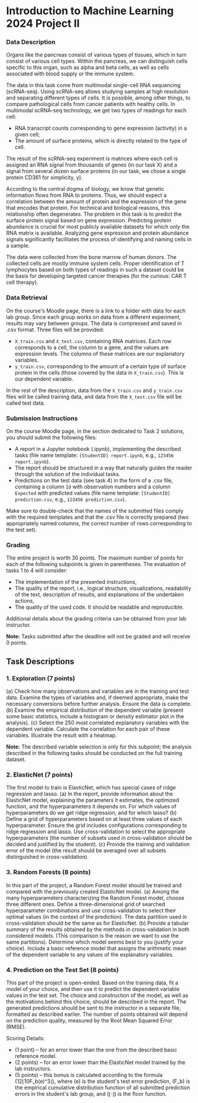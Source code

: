 # Introduction to Machine Learning 2024 Project II

### Data Description

Organs like the pancreas consist of various types of tissues, which in turn consist of various cell types. Within the pancreas, we can distinguish cells specific to this organ, such as alpha and beta cells, as well as cells associated with blood supply or the immune system.

The data in this task come from multimodal single-cell RNA sequencing (scRNA-seq). Using scRNA-seq allows studying samples at high resolution and separating different types of cells. It is possible, among other things, to compare pathological cells from cancer patients with healthy cells. In multimodal scRNA-seq technology, we get two types of readings for each cell:
- RNA transcript counts corresponding to gene expression (activity) in a given cell;
- The amount of surface proteins, which is directly related to the type of cell.

The result of the scRNA-seq experiment is matrices where each cell is assigned an RNA signal from thousands of genes (in our task X) and a signal from several dozen surface proteins (in our task, we chose a single protein CD361 for simplicity, y).

According to the central dogma of biology, we know that genetic information flows from RNA to proteins. Thus, we should expect a correlation between the amount of protein and the expression of the gene that encodes that protein. For technical and biological reasons, this relationship often degenerates. The problem in this task is to predict the surface protein signal based on gene expression. Predicting protein abundance is crucial for most publicly available datasets for which only the RNA matrix is available. Analyzing gene expression and protein abundance signals significantly facilitates the process of identifying and naming cells in a sample.

The data were collected from the bone marrow of human donors. The collected cells are mostly immune system cells. Proper identification of T lymphocytes based on both types of readings in such a dataset could be the basis for developing targeted cancer therapies (for the curious: CAR T cell therapy).

### Data Retrieval

On the course's Moodle page, there is a link to a folder with data for each lab group. Since each group works on data from a different experiment, results may vary between groups. The data is compressed and saved in .csv format. Three files will be provided:
- `X_train.csv` and `X_test.csv`, containing RNA matrices. Each row corresponds to a cell, the column to a gene, and the values are expression levels. The columns of these matrices are our explanatory variables.
- `y_train.csv`, corresponding to the amount of a certain type of surface protein in the cells (those covered by the data in `X_train.csv`). This is our dependent variable.

In the rest of the description, data from the `X_train.csv` and `y_train.csv` files will be called training data, and data from the `X_test.csv` file will be called test data.

### Submission Instructions

On the course Moodle page, in the section dedicated to Task 2 solutions, you should submit the following files:
- A report in a Jupyter notebook (.ipynb), implementing the described tasks (file name template: `[StudentID] report.ipynb`, e.g., `123456 report.ipynb`).
- The report should be structured in a way that naturally guides the reader through the solution of the individual tasks.
- Predictions on the test data (see task 4) in the form of a .csv file, containing a column `Id` with observation numbers and a column `Expected` with predicted values (file name template: `[StudentID] prediction.csv`, e.g., `123456 prediction.csv`).

Make sure to double-check that the names of the submitted files comply with the required templates and that the .csv file is correctly prepared (two appropriately named columns, the correct number of rows corresponding to the test set).

### Grading

The entire project is worth 30 points. The maximum number of points for each of the following subpoints is given in parentheses. The evaluation of tasks 1 to 4 will consider:
- The implementation of the presented instructions,
- The quality of the report, i.e., logical structure, visualizations, readability of the text, description of results, and explanations of the undertaken actions,
- The quality of the used code. It should be readable and reproducible.

Additional details about the grading criteria can be obtained from your lab instructor.

**Note:** Tasks submitted after the deadline will not be graded and will receive 0 points.

## Task Descriptions

### 1. Exploration (7 points)
(a) Check how many observations and variables are in the training and test data. Examine the types of variables and, if deemed appropriate, make the necessary conversions before further analysis. Ensure the data is complete.
(b) Examine the empirical distribution of the dependent variable (present some basic statistics, include a histogram or density estimator plot in the analysis).
(c) Select the 250 most correlated explanatory variables with the dependent variable. Calculate the correlation for each pair of these variables. Illustrate the result with a heatmap.

**Note:** The described variable selection is only for this subpoint; the analysis described in the following tasks should be conducted on the full training dataset.

### 2. ElasticNet (7 points)
The first model to train is ElasticNet, which has special cases of ridge regression and lasso.
(a) In the report, provide information about the ElasticNet model, explaining the parameters it estimates, the optimized function, and the hyperparameters it depends on. For which values of hyperparameters do we get ridge regression, and for which lasso?
(b) Define a grid of hyperparameters based on at least three values of each hyperparameter. Ensure the grid includes configurations corresponding to ridge regression and lasso. Use cross-validation to select the appropriate hyperparameters (the number of subsets used in cross-validation should be decided and justified by the student).
(c) Provide the training and validation error of the model (the result should be averaged over all subsets distinguished in cross-validation).

### 3. Random Forests (8 points)
In this part of the project, a Random Forest model should be trained and compared with the previously created ElasticNet model.
(a) Among the many hyperparameters characterizing the Random Forest model, choose three different ones. Define a three-dimensional grid of searched hyperparameter combinations and use cross-validation to select their optimal values (in the context of the prediction). The data partition used in cross-validation should be the same as for ElasticNet.
(b) Provide a tabular summary of the results obtained by the methods in cross-validation in both considered models. (This comparison is the reason we want to use the same partitions). Determine which model seems best to you (justify your choice). Include a basic reference model that assigns the arithmetic mean of the dependent variable to any values of the explanatory variables.

### 4. Prediction on the Test Set (8 points)
This part of the project is open-ended. Based on the training data, fit a model of your choice, and then use it to predict the dependent variable values in the test set. The choice and construction of the model, as well as the motivations behind this choice, should be described in the report. The generated predictions should be sent to the instructor in a separate file, formatted as described earlier. The number of points obtained will depend on the prediction quality, measured by the Root Mean Squared Error (RMSE).

Scoring Details:
- (1 point) – for an error lower than the one from the described basic reference model.
- (2 points) – for an error lower than the ElasticNet model trained by the lab instructors.
- (5 points) – this bonus is calculated according to the formula \(12⌊10F_b(e)^3⌋\), where \(e\) is the student's test error prediction, \(F_b\) is the empirical cumulative distribution function of all submitted prediction errors in the student's lab group, and \(⌊·⌋\) is the floor function.